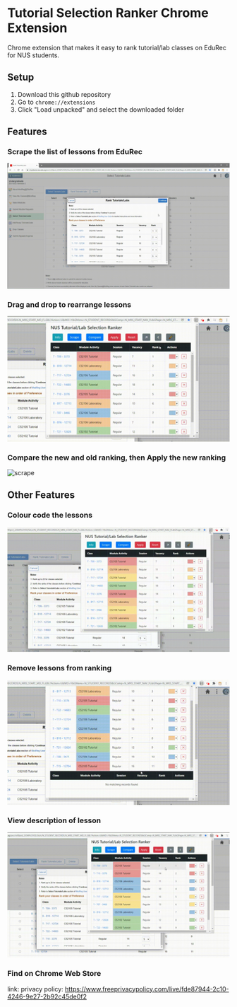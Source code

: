 # Tutorial Selection Ranker Chrome Extension

Chrome extension that makes it easy to rank tutorial/lab classes on EduRec for NUS students.

## Setup

1. Download this github repository
2. Go to `chrome://extensions`
3. Click "Load unpacked" and select the downloaded folder

## Features

### Scrape the list of lessons from EduRec

![scrape](/gifs/scrape.gif)

### Drag and drop to rearrange lessons

![scrape](/gifs/rearrange.gif)

### Compare the new and old ranking, then Apply the new ranking

![scrape](/gifs/compare_apply.gif)

## Other Features

### Colour code the lessons

![scrape](/gifs/color_code.gif)

### Remove lessons from ranking

![scrape](/gifs/remove_rank.gif)

### View description of lesson

![scrape](/gifs/view_description.gif)

### Find on Chrome Web Store

link:
privacy policy: https://www.freeprivacypolicy.com/live/fde87944-2c10-4246-9e27-2b92c45de0f2
